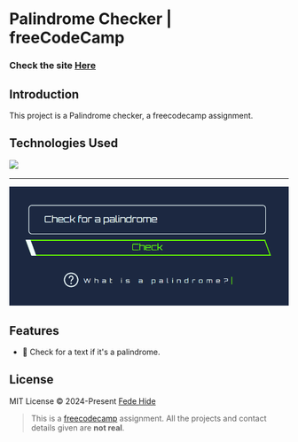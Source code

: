 # Palindrome Checker | freeCodeCamp

### Check the site [Here](https://palindrome-checker-eight.vercel.app/ " Palindrome Checker")

## Introduction
This project is a Palindrome checker, a freecodecamp assignment.

## Technologies Used
<div>
	<a href="https://skillicons.dev">
		<img src="https://skillicons.dev/icons?i=nextjs,ts,sass" />
	</a>
</div>

------------

[![palindome-checker-ss.png](https://raw.githubusercontent.com/FedeHide/palindrome-checker/main/public/assets/palindome-checker-ss.webp)](https://palindrome-checker-eight.vercel.app/)

## Features

- 📑 Check for a text if it's a palindrome.

## License

MIT License © 2024-Present [Fede Hide](https://github.com/FedeHide)


> This is a [freecodecamp](https://www.freecodecamp.org/ "freecodecamp") assignment. All the projects and contact details given are **not real**.